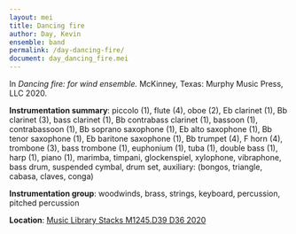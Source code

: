 ```yaml
---
layout: mei
title: Dancing fire 
author: Day, Kevin
ensemble: band 
permalink: /day-dancing-fire/
document: day_dancing_fire.mei 
---
```


In *Dancing fire: for wind ensemble.* McKinney, Texas: Murphy Music Press, LLC 2020. 

**Instrumentation summary**: piccolo (1), flute (4), oboe (2), Eb clarinet (1), Bb clarinet (3), bass clarinet (1), Bb contrabass clarinet (1), bassoon (1), contrabassoon (1), Bb soprano saxophone (1), Eb alto saxophone (1), Bb tenor saxophone (1), Eb baritone saxophone (1), Bb trumpet (4), F horn (4), trombone (3), bass trombone (1), euphonium (1), tuba (1), double bass (1), harp (1), piano (1), marimba, timpani, glockenspiel, xylophone, vibraphone, bass drum, suspended cymbal, drum set, auxiliary: (bongos, triangle, cabasa, claves, conga) 

**Instrumentation group**: woodwinds, brass, strings, keyboard, percussion, pitched percussion

**Location**: <a href="https://tufts.primo.exlibrisgroup.com/permalink/01TUN_INST/1kc9gia/alma991018232035703851" target="_blank">Music Library Stacks M1245.D39 D36 2020</a>
